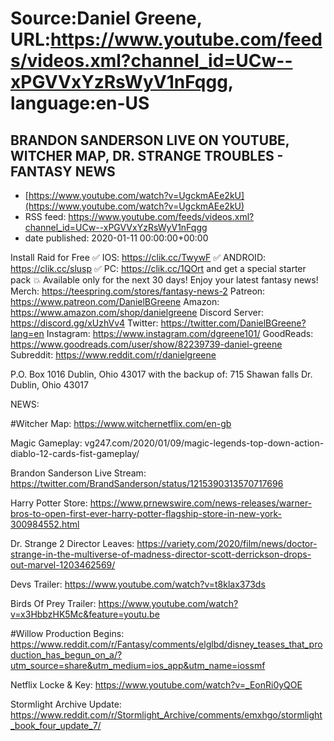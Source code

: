 # Source:Daniel Greene, URL:https://www.youtube.com/feeds/videos.xml?channel_id=UCw--xPGVVxYzRsWyV1nFqgg, language:en-US

## BRANDON SANDERSON LIVE ON YOUTUBE, WITCHER MAP, DR. STRANGE TROUBLES - FANTASY NEWS
 - [https://www.youtube.com/watch?v=UgckmAEe2kU](https://www.youtube.com/watch?v=UgckmAEe2kU)
 - RSS feed: https://www.youtube.com/feeds/videos.xml?channel_id=UCw--xPGVVxYzRsWyV1nFqgg
 - date published: 2020-01-11 00:00:00+00:00

Install Raid for Free ✅ IOS: https://clik.cc/TwywF ✅ ANDROID: https://clik.cc/slusp ✅ PC: https://clik.cc/1QOrt and get a special starter pack 💥 Available only for the next 30 days!
Enjoy your latest fantasy news! 
Merch: https://teespring.com/stores/fantasy-news-2
Patreon: https://www.patreon.com/DanielBGreene
Amazon: https://www.amazon.com/shop/danielgreene
Discord Server: https://discord.gg/xUzhVv4
Twitter: https://twitter.com/DanielBGreene?lang=en
Instagram: https://www.instagram.com/dgreene101/
GoodReads: https://www.goodreads.com/user/show/82239739-daniel-greene
Subreddit: https://www.reddit.com/r/danielgreene
 
P.O. Box 1016 Dublin, Ohio 43017
with the backup of:
715 Shawan falls Dr. Dublin, Ohio 43017

NEWS: 

#Witcher Map: https://www.witchernetflix.com/en-gb

Magic Gameplay: vg247.com/2020/01/09/magic-legends-top-down-action-diablo-12-cards-fist-gameplay/

Brandon Sanderson Live Stream: https://twitter.com/BrandSanderson/status/1215390313570717696

Harry Potter Store: https://www.prnewswire.com/news-releases/warner-bros-to-open-first-ever-harry-potter-flagship-store-in-new-york-300984552.html

Dr. Strange 2 Director Leaves: https://variety.com/2020/film/news/doctor-strange-in-the-multiverse-of-madness-director-scott-derrickson-drops-out-marvel-1203462569/

Devs Trailer: https://www.youtube.com/watch?v=t8klax373ds

Birds Of Prey Trailer: https://www.youtube.com/watch?v=x3HbbzHK5Mc&feature=youtu.be

#Willow Production Begins: https://www.reddit.com/r/Fantasy/comments/elglbd/disney_teases_that_production_has_begun_on_a/?utm_source=share&utm_medium=ios_app&utm_name=iossmf

Netflix Locke & Key: https://www.youtube.com/watch?v=_EonRi0yQOE

Stormlight Archive Update: https://www.reddit.com/r/Stormlight_Archive/comments/emxhgo/stormlight_book_four_update_7/

